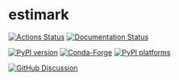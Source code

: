 # estimark

[![Actions Status][actions-badge]][actions-link]
[![Documentation Status][rtd-badge]][rtd-link]

[![PyPI version][pypi-version]][pypi-link]
[![Conda-Forge][conda-badge]][conda-link]
[![PyPI platforms][pypi-platforms]][pypi-link]

[![GitHub Discussion][github-discussions-badge]][github-discussions-link]

<!-- SPHINX-START -->

<!-- prettier-ignore-start -->
[actions-badge]:            https://github.com/econ-ark/EstimatingMicroDSOPs/workflows/CI/badge.svg
[actions-link]:             https://github.com/econ-ark/EstimatingMicroDSOPs/actions
[conda-badge]:              https://img.shields.io/conda/vn/conda-forge/estimark
[conda-link]:               https://github.com/conda-forge/estimark-feedstock
[github-discussions-badge]: https://img.shields.io/static/v1?label=Discussions&message=Ask&color=blue&logo=github
[github-discussions-link]:  https://github.com/econ-ark/EstimatingMicroDSOPs/discussions
[pypi-link]:                https://pypi.org/project/estimark/
[pypi-platforms]:           https://img.shields.io/pypi/pyversions/estimark
[pypi-version]:             https://img.shields.io/pypi/v/estimark
[rtd-badge]:                https://readthedocs.org/projects/estimark/badge/?version=latest
[rtd-link]:                 https://estimark.readthedocs.io/en/latest/?badge=latest

<!-- prettier-ignore-end -->
